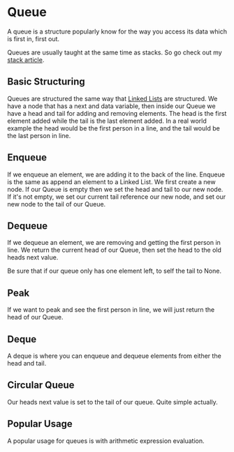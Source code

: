 # Queue
A queue is a structure popularly know for the way you access its data
which is first in, first out.

Queues are usually taught at the same time as stacks. So go check out
my [stack article](../Stack).

## Basic Structuring
Queues are structured the same way that
[Linked Lists](../Linked%20Lists) are structured. We have a node that
has a next and data variable, then inside our Queue we have a head and
tail for adding and removing elements. The head is the first element
added while the tail is the last element added. In a real world example
the head would be the first person in a line, and the tail would be the
last person in line.

## Enqueue
If we enqueue an element, we are adding it to the back of the line.
Enqueue is the same as append an element to a Linked List. We first
create a new node. If our Queue is empty then we set the head and tail
to our new node. If it's not empty, we set our current tail reference
our new node, and set our new node to the tail of our Queue.

## Dequeue
If we dequeue an element, we are removing and getting the first person
in line. We return the current head of our Queue, then set the head to
the old heads next value.

Be sure that if our queue only has one element left, to self the tail to
None.

## Peak
If we want to peak and see the first person in line, we will just return
the head of our Queue.

## Deque
A deque is where you can enqueue and dequeue elements from either the
head and tail.

## Circular Queue
Our heads next value is set to the tail of our queue. Quite simple
actually.

## Popular Usage
A  popular usage for queues is with arithmetic expression evaluation.